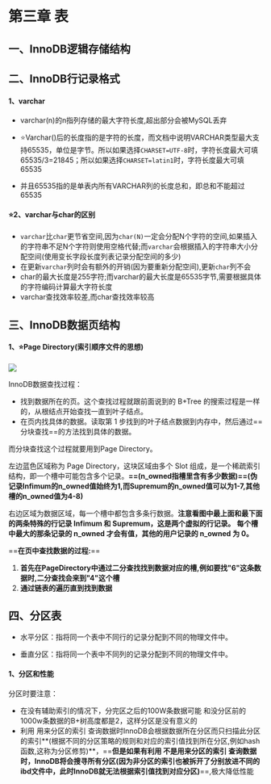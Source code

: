 # 第三章 表

## 一、InnoDB逻辑存储结构

## 二、InnoDB行记录格式

#### 1、varchar

* varchar(n)的n指列存储的最大字符长度,超出部分会被MySQL丢弃

* ⭐Varchar()后的长度指的是字符的长度，而文档中说明VARCHAR类型最大支持65535，单位是字节。所以如果选择`CHARSET=UTF-8`时，字符长度最大可填65535/3=21845；所以如果选择`CHARSET=latin1`时，字符长度最大可填65535

* 并且65535指的是单表内所有VARCHAR列的长度总和，即总和不能超过65535

#### ⭐2、varchar与char的区别

* `varchar`比`char`更节省空间,因为`char(N)`一定会分配N个字符的空间,如果插入的字符串不足N个字符则使用空格代替;而`varchar`会根据插入的字符串大小分配空间(使用变长字段长度列表记录分配空间的多少)
* 在更新`varchar`列时会有额外的开销(因为要重新分配空间),更新`char`列不会
* char的最大长度是255字符;而varchar的最大长度是65535字节,需要根据具体的字符编码计算最大字符长度
* varchar查找效率较差,而char查找效率较高

## 三、InnoDB数据页结构

#### 1、⭐Page Directory(索引顺序文件的思想)

![](E:\Typora\resources\MySQL\微信截图_20191105162902.png)

InnoDB数据查找过程：

- 找到数据所在的页。这个查找过程就跟前面说到的 B+Tree 的搜索过程是一样的，从根结点开始查找一直到叶子结点。
- 在页内找具体的数据。读取第 1 步找到的叶子结点数据到内存中，然后通过==分块查找==的方法找到具体的数据。

而分块查找这个过程就要用到Page Directory。

左边蓝色区域称为 Page Directory，这块区域由多个 Slot 组成，是一个稀疏索引结构，即一个槽中可能包含多个记录。**==(n_owned指槽里含有多少数据)==(伪记录Infimum的n_owned值始终为1,而Supremum的n_owned值可以为1-7,其他槽的n_owned值为4-8)**

右边区域为数据区域，每一个槽中都包含多条行数据。**注意看图中最上面和最下面的两条特殊的行记录 Infimum 和 Supremum，这是两个虚拟的行记录。** **每个槽中最大的那条记录的 n_owned 才会有值，其他的用户记录的 n_owned 为 0。**

==**在页中查找数据的过程:**==

1. **首先在PageDirectory中通过二分查找找到数据对应的槽,例如要找"6"这条数据时,二分查找会来到"4"这个槽**
2. **通过链表的遍历直到找到数据**

## 四、分区表

* 水平分区：指将同一个表中不同行的记录分配到不同的物理文件中。

* 垂直分区：指将同一个表中不同列的记录分配到不同的物理文件中。

#### 1、分区和性能

分区时要注意：

* 在没有辅助索引的情况下，分完区之后的100W条数据可能 和没分区前的1000w条数据的B+树高度都是2，这样分区是没有意义的
* 利用 用来分区的索引 查询数据时InnoDB会根据数据所在分区而只扫描此分区的索引**(根据不同的分区策略的规则和对应的索引值找到所在分区,例如hash函数,这称为分区修剪)**，==**但是如果有利用 不是用来分区的索引 查询数据时，InnoDB将会搜寻所有分区(因为非分区的索引也被拆开了分别放进不同的ibd文件中，此时InnoDB就无法根据索引值找到对应分区)**==,极大降低性能
